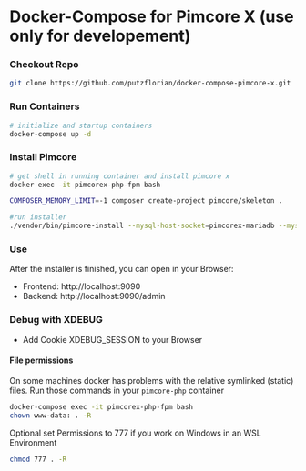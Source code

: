 # Docker-Compose for Pimcore X (use only for developement)

### Checkout Repo
```bash
git clone https://github.com/putzflorian/docker-compose-pimcore-x.git
 ```
### Run Containers
```bash
# initialize and startup containers
docker-compose up -d
```
### Install Pimcore 
```bash
# get shell in running container and install pimcore x
docker exec -it pimcorex-php-fpm bash

COMPOSER_MEMORY_LIMIT=-1 composer create-project pimcore/skeleton .

#run installer
./vendor/bin/pimcore-install --mysql-host-socket=pimcorex-mariadb --mysql-username=pimcore --mysql-password=pimcore --mysql-database=pimcore 
 ```

### Use
After the installer is finished, you can open in your Browser:
* Frontend: http://localhost:9090
* Backend: http://localhost:9090/admin

### Debug with XDEBUG
* Add Cookie XDEBUG_SESSION to your Browser

#### File permissions 
On some machines docker has problems with the relative symlinked (static) files. Run those commands in your `pimcore-php` container 

```bash 
docker-compose exec -it pimcorex-php-fpm bash
chown www-data: . -R 
```

Optional set Permissions to 777 if you work on Windows in an WSL Environment
```bash
chmod 777 . -R 
```